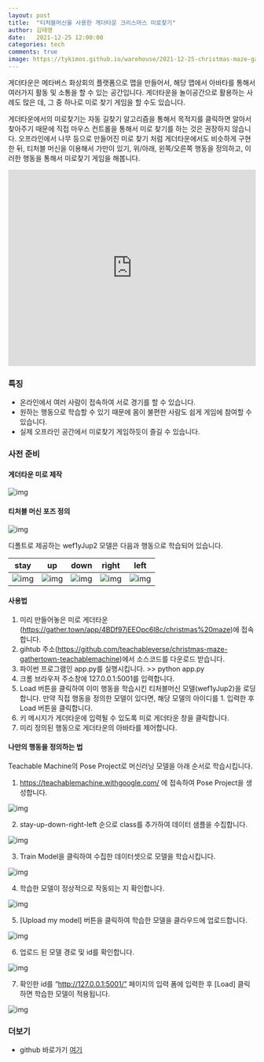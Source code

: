 ```yaml
---
layout: post
title:  "티처블머신을 사용한 게더타운 크리스마스 미로찾기"
author: 김태영
date:   2021-12-25 12:00:00
categories: tech
comments: true
image: https://tykimos.github.io/warehouse/2021-12-25-christmas-maze-gathertown-teachablemachine_play.gif
---
```

게더타운은 메타버스 화상회의 플랫폼으로 맵을 만들어서, 해당 맵에서 아바타를 통해서 여러가지 활동 및 소통을 할 수 있는 공간입니다. 게더타운을 놀이공간으로 활용하는 사례도 많은 데, 그 중 하나로 미로 찾기 게임을 할 수도 있습니다.

게더타운에서의 미로찾기는 자동 길찾기 알고리즘을 통해서 목적지를 클릭하면 알아서 찾아주기 때문에 직접 마우스 컨트롤을 통해서 미로 찾기를 하는 것은 권장하지 않습니다. 오프라인에서 나무 등으로 만들어진 미로 찾기 처럼 게더타운에서도 비슷하게 구현한 뒤, 티처블 머신을 이용해서 가만이 있기, 위/아래, 왼쪽/오른쪽 행동을 정의하고, 이러한 행동을 통해서 미로찾기 게임을 해봅니다.

<iframe width="100%" height="400" src="https://www.youtube.com/embed/06PkLEtzNDM" title="YouTube video player" frameborder="0" allow="accelerometer; autoplay; clipboard-write; encrypted-media; gyroscope; picture-in-picture" allowfullscreen></iframe>

### 특징
* 온라인에서 여러 사람이 접속하여 서로 경기를 할 수 있습니다.
* 원하는 행동으로 학습할 수 있기 때문에 몸이 불편한 사람도 쉽게 게임에 참여할 수 있습니다. 
* 실제 오프라인 공간에서 미로찾기 게임하듯이 즐길 수 있습니다. 

### 사전 준비

#### 게더타운 미로 제작

![img](https://tykimos.github.io/warehouse/2021-12-25-christmas-maze-gathertown-teachablemachine_gathertown.jpg)

#### 티처블 머신 포즈 정의

![img](https://tykimos.github.io/warehouse/2021-12-25-christmas-maze-gathertown-teachablemachine_tmmodel.jpg)

디폴트로 제공하는 wef1yJup2 모델은 다음과 행동으로 학습되어 있습니다. 

|stay|up|down|right|left|
|---|---|---|---|---|
|![img](https://tykimos.github.io/warehouse/2021-12-25-christmas-maze-gathertown-teachablemachine_tmmodel_stay.jpg)|![img](https://tykimos.github.io/warehouse/2021-12-25-christmas-maze-gathertown-teachablemachine_tmmodel_up.jpg)|![img](https://tykimos.github.io/warehouse/2021-12-25-christmas-maze-gathertown-teachablemachine_tmmodel_down.jpg)|![img](https://tykimos.github.io/warehouse/2021-12-25-christmas-maze-gathertown-teachablemachine_tmmodel_right.jpg)|![img](https://tykimos.github.io/warehouse/2021-12-25-christmas-maze-gathertown-teachablemachine_tmmodel_left.jpg)|

#### 사용법

1. 미리 만들어놓은 미로 게더타운(https://gather.town/app/4BDf97jEEOpc6l8c/christmas%20maze)에 접속합니다.
1. gihtub 주소(https://github.com/teachableverse/christmas-maze-gathertown-teachablemachine)에서 소스코드를 다운로드 받습니다. 
1. 파이썬 프로그램인 app.py를 실행시킵니다. >> python app.py
1. 크롬 브라우저 주소창에 127.0.0.1:5001를 입력합니다.
1. Load 버튼을 클릭하여 이미 행동을 학습시킨 티처블머신 모델(wef1yJup2)을 로딩합니다. 만약 직접 행동을 정의한 모델이 있다면, 해당 모델의 아이디를 1. 입력한 후 Load 버튼을 클릭합니다.
1. 키 메시지가 게더타운에 입력될 수 있도록 미로 게더타운 창을 클릭합니다.
1. 미리 정의된 행동으로 게더타운의 아바타를 제어합니다.

#### 나만의 행동을 정의하는 법

Teachable Machine의 Pose Project로 머신러닝 모델을 아래 순서로 학습시킵니다.

1. https://teachablemachine.withgoogle.com/ 에 접속하여 Pose Project을 생성합니다.

![img](https://tykimos.github.io/warehouse/2021-12-25-christmas-maze-gathertown-teachablemachine_tmmodel_training_0.jpg)

2. stay-up-down-right-left 순으로 class를 추가하여 데이터 샘플을 수집합니다.

![img](https://tykimos.github.io/warehouse/2021-12-25-christmas-maze-gathertown-teachablemachine_tmmodel_training_1.jpg)

3. Train Model을 클릭하여 수집한 데이터셋으로 모델을 학습시킵니다.

![img](https://tykimos.github.io/warehouse/2021-12-25-christmas-maze-gathertown-teachablemachine_tmmodel_training_2.jpg)

4. 학습한 모델이 정상적으로 작동되는 지 확인합니다.

![img](https://tykimos.github.io/warehouse/2021-12-25-christmas-maze-gathertown-teachablemachine_tmmodel_training_3.jpg)

5. [Upload my model] 버튼을 클릭하여 학습한 모델을 클라우드에 업로드합니다.

![img](https://tykimos.github.io/warehouse/2021-12-25-christmas-maze-gathertown-teachablemachine_tmmodel_training_4.jpg)

6. 업로드 된 모델 경로 및 id를 확인합니다. 

![img](https://tykimos.github.io/warehouse/2021-12-25-christmas-maze-gathertown-teachablemachine_tmmodel_training_5.jpg)

7. 확인한 id를 “http://127.0.0.1:5001/” 페이지의 입력 폼에 입력한 후 [Load] 클릭하면 학습한 모델이 적용됩니다.

![img](https://tykimos.github.io/warehouse/2021-12-25-christmas-maze-gathertown-teachablemachine_tmmodel_training_6.jpg)

### 더보기
* github 바로가기 [여기](https://github.com/teachableverse/christmas-maze-gathertown-teachablemachine)